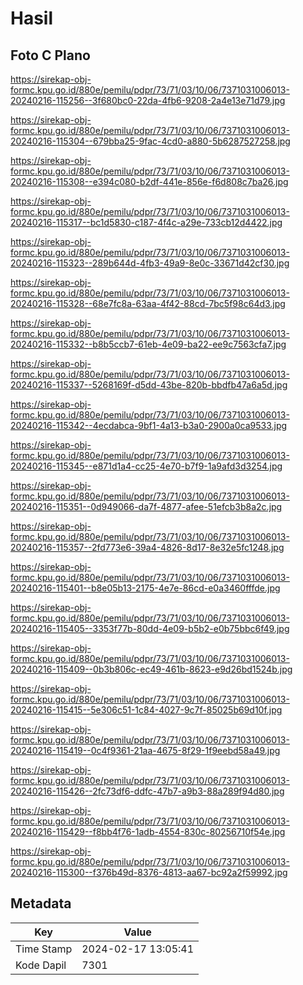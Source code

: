 # Hasil

## Foto C Plano

https://sirekap-obj-formc.kpu.go.id/880e/pemilu/pdpr/73/71/03/10/06/7371031006013-20240216-115256--3f680bc0-22da-4fb6-9208-2a4e13e71d79.jpg

https://sirekap-obj-formc.kpu.go.id/880e/pemilu/pdpr/73/71/03/10/06/7371031006013-20240216-115304--679bba25-9fac-4cd0-a880-5b6287527258.jpg

https://sirekap-obj-formc.kpu.go.id/880e/pemilu/pdpr/73/71/03/10/06/7371031006013-20240216-115308--e394c080-b2df-441e-856e-f6d808c7ba26.jpg

https://sirekap-obj-formc.kpu.go.id/880e/pemilu/pdpr/73/71/03/10/06/7371031006013-20240216-115317--bc1d5830-c187-4f4c-a29e-733cb12d4422.jpg

https://sirekap-obj-formc.kpu.go.id/880e/pemilu/pdpr/73/71/03/10/06/7371031006013-20240216-115323--289b644d-4fb3-49a9-8e0c-33671d42cf30.jpg

https://sirekap-obj-formc.kpu.go.id/880e/pemilu/pdpr/73/71/03/10/06/7371031006013-20240216-115328--68e7fc8a-63aa-4f42-88cd-7bc5f98c64d3.jpg

https://sirekap-obj-formc.kpu.go.id/880e/pemilu/pdpr/73/71/03/10/06/7371031006013-20240216-115332--b8b5ccb7-61eb-4e09-ba22-ee9c7563cfa7.jpg

https://sirekap-obj-formc.kpu.go.id/880e/pemilu/pdpr/73/71/03/10/06/7371031006013-20240216-115337--5268169f-d5dd-43be-820b-bbdfb47a6a5d.jpg

https://sirekap-obj-formc.kpu.go.id/880e/pemilu/pdpr/73/71/03/10/06/7371031006013-20240216-115342--4ecdabca-9bf1-4a13-b3a0-2900a0ca9533.jpg

https://sirekap-obj-formc.kpu.go.id/880e/pemilu/pdpr/73/71/03/10/06/7371031006013-20240216-115345--e871d1a4-cc25-4e70-b7f9-1a9afd3d3254.jpg

https://sirekap-obj-formc.kpu.go.id/880e/pemilu/pdpr/73/71/03/10/06/7371031006013-20240216-115351--0d949066-da7f-4877-afee-51efcb3b8a2c.jpg

https://sirekap-obj-formc.kpu.go.id/880e/pemilu/pdpr/73/71/03/10/06/7371031006013-20240216-115357--2fd773e6-39a4-4826-8d17-8e32e5fc1248.jpg

https://sirekap-obj-formc.kpu.go.id/880e/pemilu/pdpr/73/71/03/10/06/7371031006013-20240216-115401--b8e05b13-2175-4e7e-86cd-e0a3460fffde.jpg

https://sirekap-obj-formc.kpu.go.id/880e/pemilu/pdpr/73/71/03/10/06/7371031006013-20240216-115405--3353f77b-80dd-4e09-b5b2-e0b75bbc6f49.jpg

https://sirekap-obj-formc.kpu.go.id/880e/pemilu/pdpr/73/71/03/10/06/7371031006013-20240216-115409--0b3b806c-ec49-461b-8623-e9d26bd1524b.jpg

https://sirekap-obj-formc.kpu.go.id/880e/pemilu/pdpr/73/71/03/10/06/7371031006013-20240216-115415--5e306c51-1c84-4027-9c7f-85025b69d10f.jpg

https://sirekap-obj-formc.kpu.go.id/880e/pemilu/pdpr/73/71/03/10/06/7371031006013-20240216-115419--0c4f9361-21aa-4675-8f29-1f9eebd58a49.jpg

https://sirekap-obj-formc.kpu.go.id/880e/pemilu/pdpr/73/71/03/10/06/7371031006013-20240216-115426--2fc73df6-ddfc-47b7-a9b3-88a289f94d80.jpg

https://sirekap-obj-formc.kpu.go.id/880e/pemilu/pdpr/73/71/03/10/06/7371031006013-20240216-115429--f8bb4f76-1adb-4554-830c-80256710f54e.jpg

https://sirekap-obj-formc.kpu.go.id/880e/pemilu/pdpr/73/71/03/10/06/7371031006013-20240216-115300--f376b49d-8376-4813-aa67-bc92a2f59992.jpg


## Metadata

| Key        | Value               |
| ---------- | ------------------- |
| Time Stamp | 2024-02-17 13:05:41 |
| Kode Dapil | 7301                |



